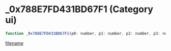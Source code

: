 # _0x788E7FD431BD67F1 (Category ui)

```js
function _0x788E7FD431BD67F1(p0: number, p1: number, p2: number, p3: number, p4: number, p5: number): void
```

[filename](_0x788E7FD431BD67F1_m.md ':include')